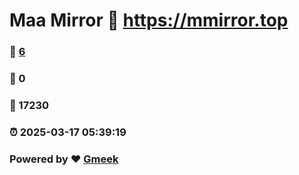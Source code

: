 # Maa Mirror :link: https://mmirror.top 
### :page_facing_up: [6](https://mmirror.top/tag.html) 
### :speech_balloon: 0 
### :hibiscus: 17230 
### :alarm_clock: 2025-03-17 05:39:19 
### Powered by :heart: [Gmeek](https://github.com/Meekdai/Gmeek)
